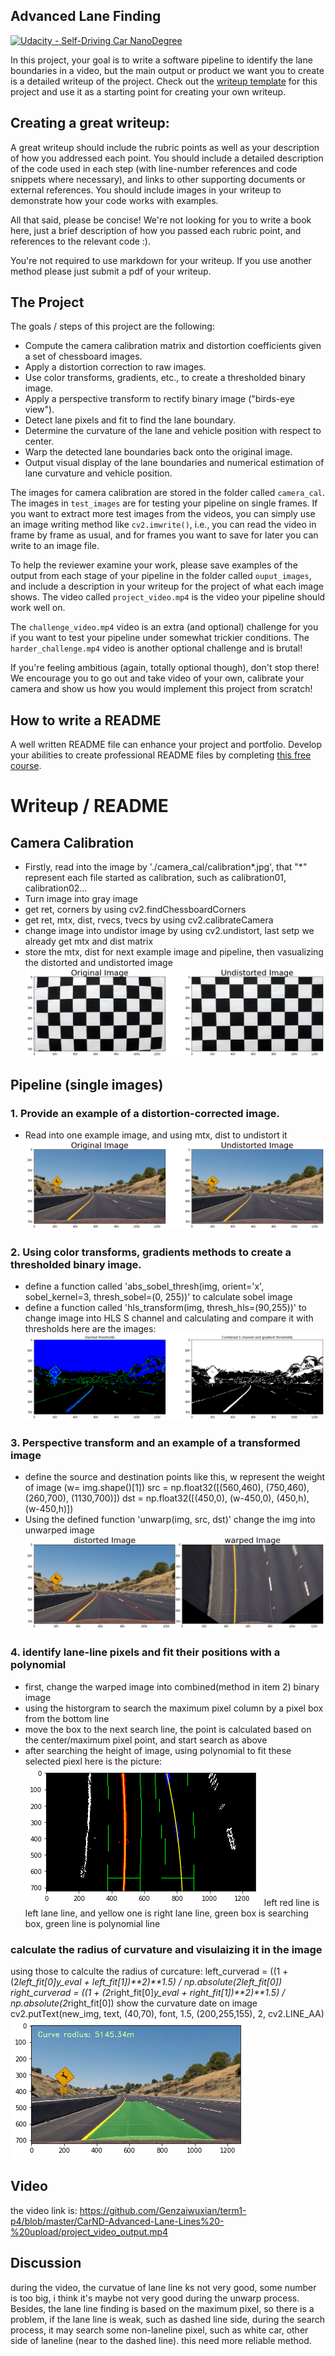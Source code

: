 ## Advanced Lane Finding
[![Udacity - Self-Driving Car NanoDegree](https://s3.amazonaws.com/udacity-sdc/github/shield-carnd.svg)](http://www.udacity.com/drive)


In this project, your goal is to write a software pipeline to identify the lane boundaries in a video, but the main output or product we want you to create is a detailed writeup of the project.  Check out the [writeup template](https://github.com/udacity/CarND-Advanced-Lane-Lines/blob/master/writeup_template.md) for this project and use it as a starting point for creating your own writeup.  

Creating a great writeup:
---
A great writeup should include the rubric points as well as your description of how you addressed each point.  You should include a detailed description of the code used in each step (with line-number references and code snippets where necessary), and links to other supporting documents or external references.  You should include images in your writeup to demonstrate how your code works with examples.  

All that said, please be concise!  We're not looking for you to write a book here, just a brief description of how you passed each rubric point, and references to the relevant code :). 

You're not required to use markdown for your writeup.  If you use another method please just submit a pdf of your writeup.

The Project
---

The goals / steps of this project are the following:

* Compute the camera calibration matrix and distortion coefficients given a set of chessboard images.
* Apply a distortion correction to raw images.
* Use color transforms, gradients, etc., to create a thresholded binary image.
* Apply a perspective transform to rectify binary image ("birds-eye view").
* Detect lane pixels and fit to find the lane boundary.
* Determine the curvature of the lane and vehicle position with respect to center.
* Warp the detected lane boundaries back onto the original image.
* Output visual display of the lane boundaries and numerical estimation of lane curvature and vehicle position.

The images for camera calibration are stored in the folder called `camera_cal`.  The images in `test_images` are for testing your pipeline on single frames.  If you want to extract more test images from the videos, you can simply use an image writing method like `cv2.imwrite()`, i.e., you can read the video in frame by frame as usual, and for frames you want to save for later you can write to an image file.  

To help the reviewer examine your work, please save examples of the output from each stage of your pipeline in the folder called `ouput_images`, and include a description in your writeup for the project of what each image shows.    The video called `project_video.mp4` is the video your pipeline should work well on.  

The `challenge_video.mp4` video is an extra (and optional) challenge for you if you want to test your pipeline under somewhat trickier conditions.  The `harder_challenge.mp4` video is another optional challenge and is brutal!

If you're feeling ambitious (again, totally optional though), don't stop there!  We encourage you to go out and take video of your own, calibrate your camera and show us how you would implement this project from scratch!

## How to write a README
A well written README file can enhance your project and portfolio.  Develop your abilities to create professional README files by completing [this free course](https://www.udacity.com/course/writing-readmes--ud777).

# Writeup / README
## Camera Calibration
- Firstly, read into the image by './camera_cal/calibration*.jpg', that "*" represent each file started as calibration, such as calibration01, calibration02...
- Turn image into gray image
- get ret, corners by using cv2.findChessboardCorners
- get ret, mtx, dist, rvecs, tvecs by using cv2.calibrateCamera
- change image into undistor image by using cv2.undistort, last setp we already get mtx and dist matrix
- store the mtx, dist for next example image and pipeline, then vasualizing the distorted and undistorted image
 ![image](https://github.com/Genzaiwuxian/term1-p4/blob/master/CarND-Advanced-Lane-Lines%20-%20upload/output_images/undistorted_image.jpg)
 
## Pipeline (single images)
### 1. Provide an example of a distortion-corrected image.
- Read into one example image, and using mtx, dist to undistort it
 ![image](https://github.com/Genzaiwuxian/term1-p4/blob/master/CarND-Advanced-Lane-Lines%20-%20upload/output_images/undistorted_image1.jpg)

### 2. Using color transforms, gradients methods to create a thresholded binary image.
- define a function called 'abs_sobel_thresh(img, orient='x', sobel_kernel=3, thresh_sobel=(0, 255))' to calculate sobel image
- define a function called 'hls_transform(img, thresh_hls=(90,255))' to change image into HLS S channel and calculating and compare it with thresholds
here are the images:
 ![image](https://github.com/Genzaiwuxian/term1-p4/blob/master/CarND-Advanced-Lane-Lines%20-%20upload/output_images/stacked_thresholds.jpg)
 
### 3. Perspective transform and an example of a transformed image
- define the source and destination points like this, w represent the weight of image (w= img.shape()[1])
src = np.float32([(560,460),
                  (750,460), 
                  (260,700), 
                  (1130,700)])
dst = np.float32([(450,0),
                  (w-450,0),
                  (450,h),
                  (w-450,h)])
- Using the defined function 'unwarp(img, src, dst)' change the img into unwarped image
 ![image](https://github.com/Genzaiwuxian/term1-p4/blob/master/CarND-Advanced-Lane-Lines%20-%20upload/output_images/warped_image.jpg)
 
 ### 4. identify lane-line pixels and fit their positions with a polynomial
 - first, change the warped image into combined(method in item 2) binary image
 - using the historgram to search the maximum pixel column by a pixel box from the bottom line
 - move the box to the next search line, the point is calculated based on the center/maximum pixel point, and start search as above
 - after searching the height of image, using polynomial to fit these selected piexl
here is the picture:
![image](https://github.com/Genzaiwuxian/term1-p4/blob/master/CarND-Advanced-Lane-Lines%20-%20upload/output_images/out_img.jpg)
left red line is left lane line, and yellow one is right lane line, green box is searching box, green line is polynomial line

### calculate the radius of curvature and visulaizing it in the image
using those to calculte the radius of curcature:
left_curverad = ((1 + (2*left_fit[0]*y_eval + left_fit[1])**2)**1.5) / np.absolute(2*left_fit[0])
right_curverad = ((1 + (2*right_fit[0]*y_eval + right_fit[1])**2)**1.5) / np.absolute(2*right_fit[0])
show the curvature date on image
cv2.putText(new_img, text, (40,70), font, 1.5, (200,255,155), 2, cv2.LINE_AA)
![image](https://github.com/Genzaiwuxian/term1-p4/blob/master/CarND-Advanced-Lane-Lines%20-%20upload/output_images/image_output.png)

## Video
the video link is:
https://github.com/Genzaiwuxian/term1-p4/blob/master/CarND-Advanced-Lane-Lines%20-%20upload/project_video_output.mp4

## Discussion
during the video, the curvatue of lane line ks not very good, some number is too big, i think it's maybe not very good during the unwarp process.
Besides, the lane line finding is based on the maximum pixel, so there is a problem, if the lane line is weak, such as dashed line side, during the search process, it may search some non-laneline pixel, such as white car, other side of laneline (near to the dashed line). this need more reliable method.
